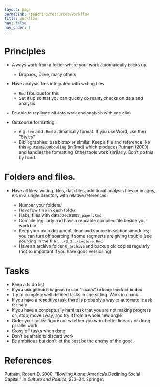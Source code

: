 ```yaml
---
layout: page
permalink: /teaching/resources/workflow
title: workflow
nav: false
nav_order: 4
---
```



# Principles

-   Always work from a folder where your work automatically backs up.

    -   Dropbox, Drive, many others

-   Have analysis files integrated with writing files

    -   `Rmd` fabulous for this
    -   Set it up so that you can quickly do reality checks on data and
        analysis

-   Be able to replicate all data work and analysis with one click

-   Outsource formatting.

    -   e.g. `tex` and `.Rmd` autimatically format. If you use Word, use
        their “Styles”
    -   Bibliographies: use bibtex or similar. Keep a file and reference
        like this `@putnam2000bowling` (in Rmd) which produces
        Putnam (2000) and handles the formatting. Other tools work
        similarly. Don’t do this by hand.

# Folders and files.

-   Have all files: writing, files, data files, additional analysis
    files or images, etc in a single directory with relative references

    -   Number your folders.
    -   Have few files in each folder.
    -   I label files with date: `20201005_paper.Rmd`
    -   Compile regularly and have a readable compiled file beside your
        work file
    -   Keep your main document clean and source in sections/modules;
        you can turn off sourcing if some segments are giving trouble
        (see sourcing in the file `1../2_2../Lecture.Rmd`)
    -   Have an archive folder `0_archive` and backup old copies
        regularly (not so important if you have good versioning)

# Tasks

-   Keep a to do list
-   If you use github it is great to use “issues” to keep track of to
    dos
-   Try to complete well defined tasks in one sitting. Work in chunk.
-   If you have a repetitive task there is probably a way to automate
    it: ask for help
-   If you have a conceptually hard task that you are not making
    progress on, stop, move away, and try it from a whole new angle
-   Order your tasks: figure out whether you work better linearly or
    doing parallel work.
-   Cross off tasks when done
-   Don’t be afraid to discard work
-   Be ambitious but don’t let the best be the enemy of the good.

# References

Putnam, Robert D. 2000. “Bowling Alone: America’s Declining Social
Capital.” In *Culture and Politics*, 223–34. Springer.
